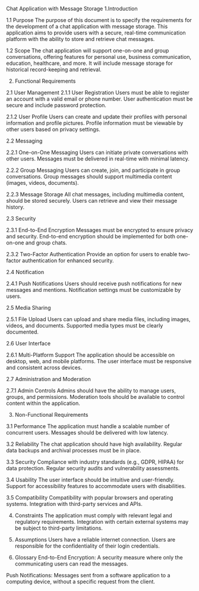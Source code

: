  Chat Application with Message Storage
1.Introduction

1.1 Purpose
The purpose of this document is to specify the requirements for the development of a chat application with message storage. This application aims to provide users with a secure, real-time communication platform with the ability to store and retrieve chat messages.

1.2 Scope
The chat application will support one-on-one and group conversations, offering features for personal use, business communication, education, healthcare, and more. It will include message storage for historical record-keeping and retrieval.


2. Functional Requirements

2.1 User Management
2.1.1 User Registration
Users must be able to register an account with a valid email or phone number.
User authentication must be secure and include password protection.

2.1.2 User Profile
Users can create and update their profiles with personal information and profile pictures.
Profile information must be viewable by other users based on privacy settings.

2.2 Messaging

2.2.1 One-on-One Messaging
Users can initiate private conversations with other users.
Messages must be delivered in real-time with minimal latency.

2.2.2 Group Messaging
Users can create, join, and participate in group conversations.
Group messages should support multimedia content (images, videos, documents).

2.2.3 Message Storage
All chat messages, including multimedia content, should be stored securely.
Users can retrieve and view their message history.

2.3 Security

2.3.1 End-to-End Encryption
Messages must be encrypted to ensure privacy and security.
End-to-end encryption should be implemented for both one-on-one and group chats.

2.3.2 Two-Factor Authentication
Provide an option for users to enable two-factor authentication for enhanced security.

2.4 Notification

2.4.1 Push Notifications
Users should receive push notifications for new messages and mentions.
Notification settings must be customizable by users.

2.5 Media Sharing

2.5.1 File Upload
Users can upload and share media files, including images, videos, and documents.
Supported media types must be clearly documented.

2.6 User Interface

2.6.1 Multi-Platform Support
The application should be accessible on desktop, web, and mobile platforms.
The user interface must be responsive and consistent across devices.

2.7 Administration and Moderation

2.7.1 Admin Controls
Admins should have the ability to manage users, groups, and permissions.
Moderation tools should be available to control content within the application.


3. Non-Functional Requirements

3.1 Performance
The application must handle a scalable number of concurrent users.
Messages should be delivered with low latency.

3.2 Reliability
The chat application should have high availability.
Regular data backups and archival processes must be in place.

3.3 Security
Compliance with industry standards (e.g., GDPR, HIPAA) for data protection.
Regular security audits and vulnerability assessments.

3.4 Usability
The user interface should be intuitive and user-friendly.
Support for accessibility features to accommodate users with disabilities.

3.5 Compatibility
Compatibility with popular browsers and operating systems.
Integration with third-party services and APIs.

4. Constraints
The application must comply with relevant legal and regulatory requirements.
Integration with certain external systems may be subject to third-party limitations.

6. Assumptions
Users have a reliable internet connection.
Users are responsible for the confidentiality of their login credentials.

8. Glossary
End-to-End Encryption: A security measure where only the communicating users can read the messages.

Push Notifications: Messages sent from a software application to a computing device, without a specific request from the client.
